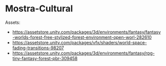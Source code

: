 # Mostra-Cultural

Assets:
- https://assetstore.unity.com/packages/3d/environments/fantasy/fantasy-worlds-forest-free-stylized-forest-environment-open-worl-282610
- https://assetstore.unity.com/packages/vfx/shaders/world-space-fading-transitions-98207
- https://assetstore.unity.com/packages/3d/environments/fantasy/rpg-tiny-fantasy-forest-pbr-309458
